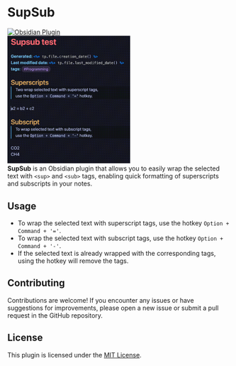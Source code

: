 # SupSub

[![Obsidian Plugin](https://img.shields.io/badge/SupSub%20Plugin%20Link-%23483699.svg?style=for-the-badge&logo=obsidian&logoColor=white)](https://obsidian.md/plugins?id=supsub) </br>
<img src = "testmovie.gif" width="55%"> </br>
**SupSub** is an Obsidian plugin that allows you to easily wrap the selected text with `<sup>` and `<sub>` tags, enabling quick formatting of superscripts and subscripts in your notes.

## Usage

- To wrap the selected text with superscript tags, use the hotkey `Option + Command + '='`.
- To wrap the selected text with subscript tags, use the hotkey `Option + Command + '-'`.
- If the selected text is already wrapped with the corresponding tags, using the hotkey will remove the tags.

## Contributing

Contributions are welcome! If you encounter any issues or have suggestions for improvements, please open a new issue or submit a pull request in the GitHub repository.

## License

This plugin is licensed under the [MIT License](LICENSE).
